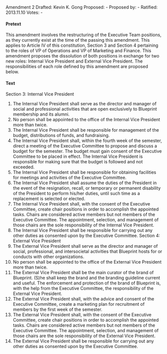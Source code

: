 Amendment 2
Drafted: Kevin K. Gong
Proposed: -
Proposed by: -
Ratified: 2013.11.10
Votes: -

#### Pretext

This amendment involves the restructuring of the Executive Team positions, as they currently exist at the time of the passing this amendment. This applies to Article IV of this constitution, Section 3 and Section 4 pertaining to the roles of VP of Operations and VP of Marketing and Finance. This amendment proposes the dissolution of both positions in exchange for two new roles: Internal Vice President and External Vice President. The responsibilities of each role defined by this amendment are proposed below.

#### Text

Section 3: Internal Vice President
1. The Internal Vice President shall serve as the director and manager of social and professional activities that are open exclusively to Blueprint membership and its alumni.
2. No person shall be appointed to the office of the Internal Vice President more than twice.
3. The Internal Vice President shall be responsible for management of the budget, distributions of funds, and fundraising.
4. The Internal Vice President shall, within the fourth week of the semester, direct a meeting of the Executive Committee to propose and discuss a budget for the semester. The budget must gain consent of the Executive Committee to be placed in effect. The Internal Vice President is responsible for making sure that the budget is followed and not exceeded.
5. The Internal Vice President shall be responsible for obtaining facilities for meetings and activities of the Executive Committee.
6. The Internal Vice President shall assume the duties of the President in the event of the resignation, recall, or temporary or permanent disability of the President to perform his/her duties, until such time as a replacement is selected or elected.
7. The Internal Vice President shall, with the consent of the Executive Committee, create chair positions in order to accomplish the appointed tasks. Chairs are considered active members but not members of the Executive Committee. The appointment, selection, and management of those chairs are the sole responsibility of the Internal Vice President.
8. The Internal Vice President shall be responsible for carrying out any other duties as consented upon by the Executive Committee.
Section 4: External Vice President
1. The External Vice President shall serve as the director and manager of social, professional, and intersocietal activities that Blueprint hosts for or conducts with other organizations. 
2. No person shall be appointed to the office of the External Vice President more than twice.
3. The External Vice President shall be the main curator of the brand of Blueprint. (S)he shall keep the brand and the branding guideline current and useful. The enforcement and protection of the brand of Blueprint is, with the help from the Executive Committee, the responsibility of the External Vice President.
4. The External Vice President shall, with the advice and consent of the Executive Committee, create a marketing plan for recruitment of members by the first week of the semester.
5. The External Vice President shall, with the consent of the Executive Committee, create chair positions in order to accomplish the appointed tasks. Chairs are considered active members but not members of the Executive Committee. The appointment, selection, and management of those chairs are the sole responsibility of the External Vice President.
6. The External Vice President shall be responsible for carrying out any other duties as consented upon by the Executive Committee.

